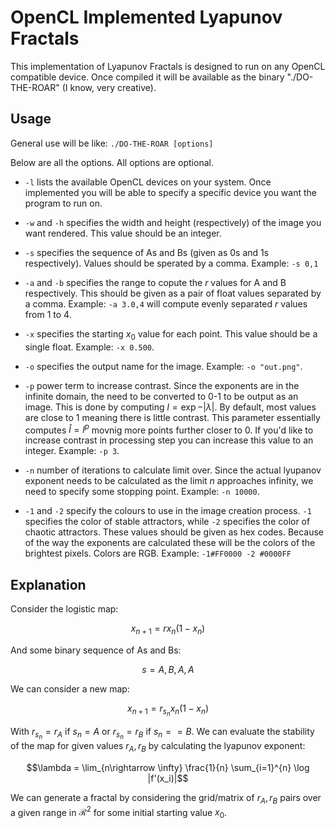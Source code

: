 # OpenCL Implemented Lyapunov Fractals

This implementation of Lyapunov Fractals is designed to run on any OpenCL compatible device. Once compiled it will be available as the binary "./DO-THE-ROAR" (I know, very creative).


## Usage

General use will be like:
`./DO-THE-ROAR [options]`

Below are all the options. All options are optional.

 - `-l` lists the available OpenCL devices on your system. Once implemented you will be able to specify a specific device you want the program to run on.

 - `-w` and `-h` specifies the width and height (respectively) of the image you want rendered. This value should be an integer.

 - `-s` specifies the sequence of As and Bs (given as 0s and 1s respectively). Values should be sperated by a comma. Example: `-s 0,1`

 - `-a` and `-b` specifies the range to copute the $r$ values for A and B respectively. This should be given as a pair of float values separated by a comma. Example: `-a 3.0,4` will compute evenly separated $r$ values from $1$ to $4$.

 - `-x` specifies the starting $x_0$ value for each point. This value should be a single float. Example: `-x 0.500`. 

 - `-o` specifies the output name for the image. Example: `-o "out.png"`.

 - `-p` power term to increase contrast. Since the exponents are in the infinite domain, the need to be converted to 0-1 to be output as an image. This is done by computing $l = \exp{-|\lambda|}$. By default, most values are close to $1$ meaning there is little contrast. This parameter essentially computes $\hat{l} = l^p$ movnig more points further closer to 0. If you'd like to increase contrast in processing step you can increase this value to an integer. Example: `-p 3`.

 - `-n` number of iterations to calculate limit over. Since the actual lyupanov exponent needs to be calculated as the limit $n$ approaches infinity, we need to specify some stopping point. Example: `-n 10000`.

 - `-1` and `-2` specify the colours to use in the image creation process. `-1` specifies the color of stable attractors, while `-2` specifies the color of chaotic attractors. These values should be given as hex codes. Because of the way the exponents are calculated these will be the colors of the brightest pixels. Colors are RGB. Example: `-1#FF0000 -2 #0000FF`


## Explanation

Consider the logistic map:

$$x_{n+1} = rx_n(1-x_n)$$

And some binary sequence of As and Bs:

$$s = {A,B,A,A}$$

We can consider a new map:

$$x_{n+1} = r_{s_n}x_n(1-x_n)$$

With $r_{s_n}= r_A$ if $s_n=A$ or $r_{s_n} = r_B$ if $s_n==B$. We can evaluate the stability of the map for given values $r_A,r_B$ by calculating the lyapunov exponent:

$$\lambda = \lim_{n\rightarrow \infty} \frac{1}{n} \sum_{i=1}^{n} \log |f'(x_i)|$$

We can generate a fractal by considering the grid/matrix of $r_A,r_B$ pairs over a given range in $\mathcal{R}^2$ for some initial starting value $x_0$.




